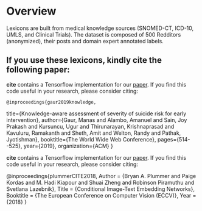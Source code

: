 # Overview

Lexicons are built from medical knowledge sources (SNOMED-CT, ICD-10, UMLS, and Clinical Trials). 
The dataset is composed of 500 Redditors (anonymized), their posts and domain expert annotated labels.

## If you use these lexicons, kindly cite the following paper:


**cite** contains a Tensorflow implementation for our [paper](https://arxiv.org/abs/1711.08389).  If you find this code useful in your research, please consider citing:

    @inproceedings{gaur2019knowledge,
  title={Knowledge-aware assessment of severity of suicide risk for early intervention},
  author={Gaur, Manas and Alambo, Amanuel and Sain, Joy Prakash and Kursuncu, Ugur and Thirunarayan, Krishnaprasad and Kavuluru, Ramakanth and Sheth, Amit and Welton, Randy and Pathak, Jyotishman},
  booktitle={The World Wide Web Conference},
  pages={514--525},
  year={2019},
  organization={ACM}
}


**cite** contains a Tensorflow implementation for our [paper](https://arxiv.org/abs/1711.08389).  If you find this code useful in your research, please consider citing:

@inproceedings{plummerCITE2018,
	Author = {Bryan A. Plummer and Paige Kordas and M. Hadi Kiapour and Shuai Zheng and Robinson Piramuthu and Svetlana Lazebnik},
	Title = {Conditional Image-Text Embedding Networks},
	Booktitle  = {The European Conference on Computer Vision (ECCV)},
	Year = {2018}
    }

